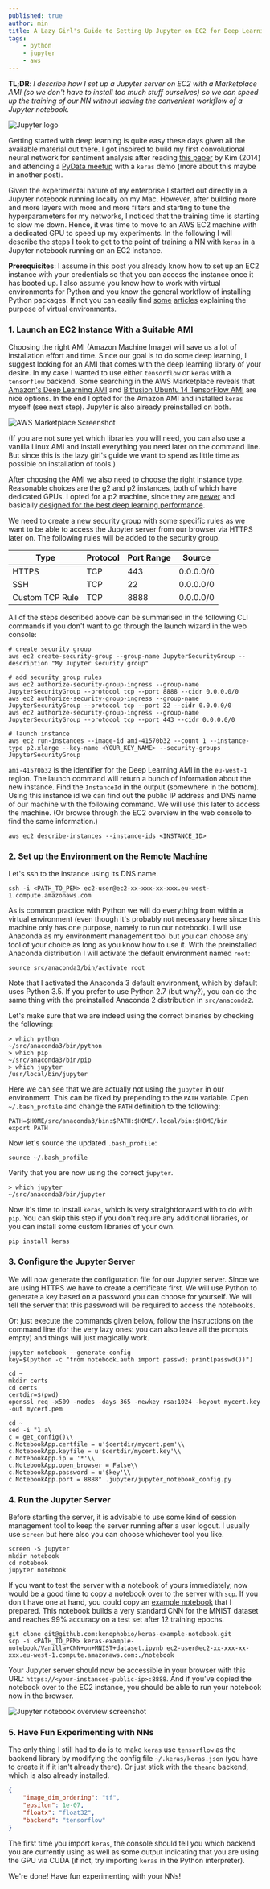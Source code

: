 ```yaml
---
published: true
author: min
title: A Lazy Girl's Guide to Setting Up Jupyter on EC2 for Deep Learning
tags: 
    - python
    - jupyter
    - aws
---
```

**TL;DR**: _I describe how I set up a Jupyter server on EC2 with a Marketplace AMI (so we don't have to install too much stuff ourselves) so we can speed up the training of our NN without leaving the convenient workflow of a Jupyter notebook._

![Jupyter logo]({{site.baseurl}}/images/jupyter-main-logo.png)

Getting started with deep learning is quite easy these days given all the available material out there. I got inspired to build my first convolutional neural network for sentiment analysis after reading [this paper](https://arxiv.org/abs/1408.5882) by Kim (2014) and attending a [PyData meetup](http://www.slideshare.net/textkernel/practical-deep-learning-for-nlp) with a `keras` demo (more about this maybe in another post). 

Given the experimental nature of my enterprise I started out directly in a Jupyter notebook running locally on my Mac. However, after building more and more layers with more and more filters and starting to tune the hyperparameters for my networks, I noticed that the training time is starting to slow me down. Hence, it was time to move to an AWS EC2 machine with a dedicated GPU to speed up my experiments. In the following I will describe the steps I took to get to the point of training a NN with `keras` in a Jupyter notebook running on an EC2 instance. 

**Prerequisites**: I assume in this post you already know how to set up an EC2 instance with your credentials so that you can access the instance once it has booted up. I also assume you know how to work with virtual environments for Python and you know the general workflow of installing Python packages. If not you can easily find [some](https://realpython.com/blog/python/python-virtual-environments-a-primer/) [articles](http://www.simononsoftware.com/virtualenv-tutorial-part-2/) explaining the purpose of virtual environments.


### 1. Launch an EC2 Instance With a Suitable AMI

Choosing the right AMI (Amazon Machine Image) will save us a lot of installation effort and time. Since our goal is to do some deep learning, I suggest looking for an AMI that comes with the deep learning library of your desire. In my case I wanted to use either `tensorflow` or `keras` with a `tensorflow` backend. Some searching in the AWS Marketplace reveals that [Amazon's Deep Learning AMI](https://aws.amazon.com/marketplace/pp/B01M0AXXQB) and [Bitfusion Ubuntu 14 TensorFlow AMI](https://aws.amazon.com/marketplace/pp/B01EYKBEQ0) are nice options. In the end I opted for the Amazon AMI and installed `keras` myself (see next step). Jupyter is also already preinstalled on both. 

![AWS Marketplace Screenshot]({{site.baseurl}}/images/aws-marketplace-deep-learning-ami.png)

(If you are not sure yet which libraries you will need, you can also use a vanilla Linux AMI and install everything you need later on the command line. But since this is the lazy girl's guide we want to spend as little time as possible on installation of tools.)

After choosing the AMI we also need to choose the right instance type. Reasonable choices are the g2 and p2 instances, both of which have dedicated GPUs. I opted for a p2 machine, since they are [newer](https://aws.amazon.com/blogs/aws/new-p2-instance-type-for-amazon-ec2-up-to-16-gpus/) and basically [designed for the best deep learning performance](http://www.bitfusion.io/2016/11/03/quick-comparison-of-tensorflow-gpu-performance-on-aws-p2-and-g2-instances/).

We need to create a new security group with some specific rules as we want to be able to access the Jupyter server from our browser via HTTPS later on. The following rules will be added to the security group. 

| Type		| Protocol	| Port Range	| Source |
|-----------|-----------|---------------|--------|
| HTTPS		| TCP		| 443			|0.0.0.0/0 |
| SSH		| TCP		| 22			|0.0.0.0/0|
| Custom TCP Rule	|TCP	|8888		|0.0.0.0/0|

All of the steps described above can be summarised in the following CLI commands if you don't want to go through the launch wizard in the web console:

```shell
# create security group 
aws ec2 create-security-group --group-name JupyterSecurityGroup --description "My Jupyter security group"

# add security group rules 
aws ec2 authorize-security-group-ingress --group-name JupyterSecurityGroup --protocol tcp --port 8888 --cidr 0.0.0.0/0
aws ec2 authorize-security-group-ingress --group-name JupyterSecurityGroup --protocol tcp --port 22 --cidr 0.0.0.0/0
aws ec2 authorize-security-group-ingress --group-name JupyterSecurityGroup --protocol tcp --port 443 --cidr 0.0.0.0/0

# launch instance 
aws ec2 run-instances --image-id ami-41570b32 --count 1 --instance-type p2.xlarge --key-name <YOUR_KEY_NAME> --security-groups JupyterSecurityGroup
```

`ami-41570b32` is the identifier for the Deep Learning AMI in the `eu-west-1` region. The launch command will return a bunch of information about the new instance. Find the `InstanceId`  in the output (somewhere in the bottom). Using this instance id we can find out the public IP address and DNS name of our machine with the following command. We will use this later to access the machine. (Or browse through the EC2 overview in the web console to find the same information.)

```shell
aws ec2 describe-instances --instance-ids <INSTANCE_ID> 
```


### 2. Set up the Environment on the Remote Machine

Let's ssh to the instance using its DNS name.

```shell
ssh -i <PATH_TO_PEM> ec2-user@ec2-xx-xxx-xx-xxx.eu-west-1.compute.amazonaws.com
```
As is common practice with Python we will do everything from within a virtual environment (even though it's probably not necessary here since this machine only has one purpose, namely to run our notebook). I will use Anaconda as my environment management tool but you can choose any tool of your choice as long as you know how to use it. With the preinstalled Anaconda distribution I will activate the default environment named `root`:

```shell
source src/anaconda3/bin/activate root
```
Note that I activated the Anaconda 3 default environment, which by default uses Python 3.5. If you prefer to use Python 2.7 (but why?), you can do the same thing with the preinstalled Anaconda 2 distribution in `src/anaconda2`. 

Let's make sure that we are indeed using the correct binaries by checking the following:

```shell
> which python
~/src/anaconda3/bin/python
> which pip
~/src/anaconda3/bin/pip
> which jupyter
/usr/local/bin/jupyter
```

Here we can see that we are actually not using the `jupyter` in our environment. This can be fixed by prepending to the `PATH` variable. Open `~/.bash_profile` and change the `PATH` definition to the following:

```shell
PATH=$HOME/src/anaconda3/bin:$PATH:$HOME/.local/bin:$HOME/bin
export PATH
```

Now let's source the updated `.bash_profile`:

```shell
source ~/.bash_profile
```

Verify that you are now using the correct `jupyter`. 

```shell
> which jupyter
~/src/anaconda3/bin/jupyter
```

Now it's time to install `keras`, which is very straightforward with to do with `pip`. You can skip this step if you don't require any additional libraries, or you can install some custom libraries of your own.

```shell
pip install keras
```



### 3. Configure the Jupyter Server

We will now generate the configuration file for our Jupyter server. Since we are using HTTPS we have to create a certificate first. We will use Python to generate a key based on a password you can choose for yourself. We will tell the server that this password will be required to access the notebooks. 

Or: just execute the commands given below, follow the instructions on the command line (for the very lazy ones: you can also leave all the prompts empty) and things will just magically work.

```shell
jupyter notebook --generate-config
key=$(python -c "from notebook.auth import passwd; print(passwd())")
```

```shell
cd ~
mkdir certs
cd certs
certdir=$(pwd)
openssl req -x509 -nodes -days 365 -newkey rsa:1024 -keyout mycert.key -out mycert.pem
```

```shell
cd ~
sed -i "1 a\
c = get_config()\\
c.NotebookApp.certfile = u'$certdir/mycert.pem'\\
c.NotebookApp.keyfile = u'$certdir/mycert.key'\\
c.NotebookApp.ip = '*'\\
c.NotebookApp.open_browser = False\\
c.NotebookApp.password = u'$key'\\
c.NotebookApp.port = 8888" .jupyter/jupyter_notebook_config.py
```


### 4. Run the Jupyter Server

Before starting the server, it is advisable to use some kind of session management tool to keep the server running after a user logout. I usually use `screen` but here also you can choose whichever tool you like.

```shell
screen -S jupyter
mkdir notebook
cd notebook
jupyter notebook
```

If you want to test the server with a notebook of yours immediately, now would be a good time to copy a notebook over to the server with `scp`. If you don't have one at hand, you could copy an [example notebook](https://github.com/kenophobio/keras-example-notebook) that I prepared. This notebook builds a very standard CNN for the MNIST dataset and reaches 99% accuracy on a test set after 12 training epochs. 


```shell
git clone git@github.com:kenophobio/keras-example-notebook.git 
scp -i <PATH_TO_PEM> keras-example-notebook/Vanilla+CNN+on+MNIST+dataset.ipynb ec2-user@ec2-xx-xxx-xx-xxx.eu-west-1.compute.amazonaws.com:./notebook
```

Your Jupyter server should now be accessible in your browser with this URL: `https://<your-instances-public-ip>:8888`. And if you've copied the notebook over to the EC2 instance, you should be able to run your notebook now in the browser. 


![Jupyter notebook overview screenshot]({{site.baseurl}}/images/jupyter-overview-screenshot.png)

### 5. Have Fun Experimenting with NNs

The only thing I still had to do is to make `keras` use `tensorflow` as the backend library by modifying the config file `~/.keras/keras.json` (you have to create it if it isn't already there). Or just stick with the `theano` backend, which is also already installed. 

```json
{
    "image_dim_ordering": "tf",
    "epsilon": 1e-07,
    "floatx": "float32",
    "backend": "tensorflow"
}
```

The first time you import `keras`, the console should tell you which backend you are currently using as well as some output indicating that you are using the GPU via CUDA (if not, try importing `keras` in the Python interpreter). 

We're done! Have fun experimenting with your NNs!
